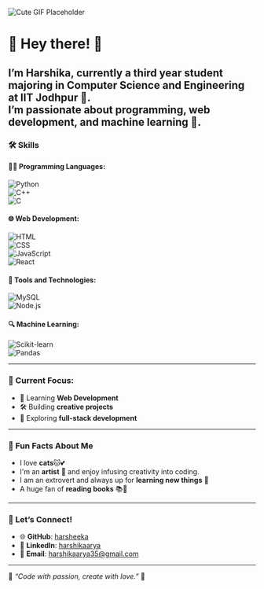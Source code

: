 <!-- Add a cute GIF here -->
![Cute GIF Placeholder](https://i.giphy.com/media/v1.Y2lkPTc5MGI3NjExN2NyMzhoZmR5YjhndzF3OXV2aG1zYmE1Ymprdmhka3FrdnVxOHViciZlcD12MV9pbnRlcm5hbF9naWZfYnlfaWQmY3Q9Zw/2wicMBKqNZlrW/giphy.gif)

# 🌸 Hey there! 🌸

I’m Harshika, currently a third year student majoring in **Computer Science and Engineering at IIT Jodhpur** 🌟.  
I’m passionate about **programming**, **web development**, and **machine learning** 🧠. 
---

### 🛠 Skills 

#### 👩‍💻 Programming Languages:  
![Python](https://img.shields.io/badge/-Python-FFE4E1?style=for-the-badge&logo=python&logoColor=3776AB)  
![C++](https://img.shields.io/badge/-C++-FFB6C1?style=for-the-badge&logo=cplusplus&logoColor=00599C)  
![C](https://img.shields.io/badge/-C-FFD1DC?style=for-the-badge&logo=c&logoColor=00599C)  

#### 🌐 Web Development:  
![HTML](https://img.shields.io/badge/-HTML-FADADD?style=for-the-badge&logo=html5&logoColor=E34F26)  
![CSS](https://img.shields.io/badge/-CSS-FDE6F0?style=for-the-badge&logo=css3&logoColor=1572B6)  
![JavaScript](https://img.shields.io/badge/-JavaScript-FFF0F5?style=for-the-badge&logo=javascript&logoColor=F7DF1E)  
![React](https://img.shields.io/badge/-React-E6E6FA?style=for-the-badge&logo=react&logoColor=61DAFB)  

#### 💾 Tools and Technologies:  
![MySQL](https://img.shields.io/badge/-MySQL-FDF5E6?style=for-the-badge&logo=mysql&logoColor=4479A1)  
![Node.js](https://img.shields.io/badge/-Node.js-E0FFF0?style=for-the-badge&logo=node.js&logoColor=339933)  

#### 🔍 Machine Learning:  
![Scikit-learn](https://img.shields.io/badge/-Scikit_Learn-FFEFD5?style=for-the-badge&logo=scikit-learn&logoColor=F7931E)  
![Pandas](https://img.shields.io/badge/-Pandas-E0FFFF?style=for-the-badge&logo=pandas&logoColor=150458)  

---

### 🎯 Current Focus:  
- 🌟 Learning **Web Development**  
- 🛠 Building **creative projects**  
- 🚀 Exploring **full-stack development**

---

### 🌸 Fun Facts About Me  
- I love **cats**🐱💕  
- I'm an **artist** 🎨 and enjoy infusing creativity into coding.  
- I am an extrovert and always up for **learning new things** 🌟  
- A huge fan of **reading books** 📚💖  

---

### 💌 Let’s Connect!  
- 🌐 **GitHub**: [harsheeka](https://github.com/harsheeka)  
- 💼 **LinkedIn**: [harshikaarya](https://linkedin.com/in/harshikaarya)  
- 📧 **Email**: [harshikaarya35@gmail.com](mailto:harshikaarya35@gmail.com)  

---

💖 *“Code with passion, create with love.”* 💖

<!--
**harsheeka/harsheeka** is a ✨ _special_ ✨ repository because its `README.md` (this file) appears on your GitHub profile.

Here are some ideas to get you started:

- 🔭 I’m currently working on ...
- 🌱 I’m currently learning ...
- 👯 I’m looking to collaborate on ...
- 🤔 I’m looking for help with ...
- 💬 Ask me about ...
- 📫 How to reach me: ...
- 😄 Pronouns: ...
- ⚡ Fun fact: ...
-->
